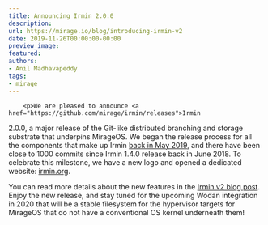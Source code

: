 ```yaml
---
title: Announcing Irmin 2.0.0
description:
url: https://mirage.io/blog/introducing-irmin-v2
date: 2019-11-26T00:00:00-00:00
preview_image:
featured:
authors:
- Anil Madhavapeddy
tags:
- mirage
---
```



        <p>We are pleased to announce <a href="https://github.com/mirage/irmin/releases">Irmin
2.0.0</a>, a major release of the
Git-like distributed branching and storage substrate that underpins MirageOS.
We began the release process for all the components that make up Irmin <a href="https://tarides.com/blog/2019-05-13-on-the-road-to-irmin-v2">back in
May 2019</a>, and
there have been close to 1000 commits since Irmin 1.4.0 release back in June
2018. To celebrate this milestone, we have a new logo and opened a dedicated
website: <a href="https://irmin.org">irmin.org</a>.</p>
<p>You can read more details about the new features in the <a href="https://tarides.com/blog/2019-11-21-irmin-v2">Irmin v2 blog
post</a>.  Enjoy the new release,
and stay tuned for the upcoming Wodan integration in 2020 that will be a stable
filesystem for the hypervisor targets for MirageOS that do not have a
conventional OS kernel underneath them!</p>

      
